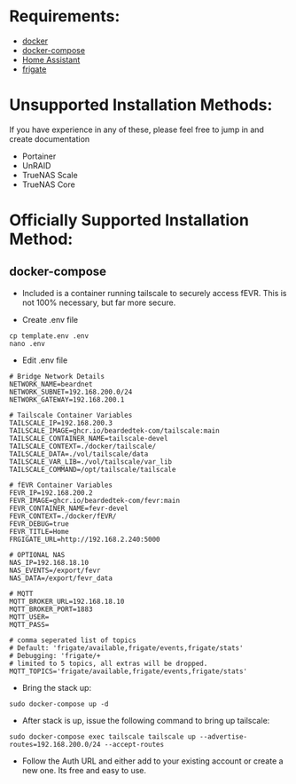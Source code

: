 # Requirements:

- [docker](https://docker.com)
- [docker-compose](https://docs.docker.com/compose/)
- [Home Assistant](https://home-assistant.io)
- [frigate](https://frigate.video)

# Unsupported Installation Methods:

If you have experience in any of these, please feel free to jump in and create documentation

- Portainer
- UnRAID
- TrueNAS Scale
- TrueNAS Core

# Officially Supported Installation Method:

## docker-compose

- Included is a container running tailscale to securely access fEVR.  This is not 100% necessary, but far more secure.

- Create .env file

```
cp template.env .env
nano .env
```

- Edit .env file

```
# Bridge Network Details
NETWORK_NAME=beardnet
NETWORK_SUBNET=192.168.200.0/24
NETWORK_GATEWAY=192.168.200.1

# Tailscale Container Variables
TAILSCALE_IP=192.168.200.3
TAILSCALE_IMAGE=ghcr.io/beardedtek-com/tailscale:main
TAILSCALE_CONTAINER_NAME=tailscale-devel
TAILSCALE_CONTEXT=./docker/tailscale/
TAILSCALE_DATA=./vol/tailscale/data
TAILSCALE_VAR_LIB=./vol/tailscale/var_lib
TAILSCALE_COMMAND=/opt/tailscale/tailscale

# fEVR Container Variables
FEVR_IP=192.168.200.2
FEVR_IMAGE=ghcr.io/beardedtek-com/fevr:main
FEVR_CONTAINER_NAME=fevr-devel
FEVR_CONTEXT=./docker/fEVR/
FEVR_DEBUG=true
FEVR_TITLE=Home
FRGIGATE_URL=http://192.168.2.240:5000

# OPTIONAL NAS
NAS_IP=192.168.18.10
NAS_EVENTS=/export/fevr
NAS_DATA=/export/fevr_data

# MQTT
MQTT_BROKER_URL=192.168.18.10
MQTT_BROKER_PORT=1883
MQTT_USER=
MQTT_PASS=

# comma seperated list of topics
# Default: 'frigate/available,frigate/events,frigate/stats'
# Debugging: 'frigate/+
# limited to 5 topics, all extras will be dropped.
MQTT_TOPICS='frigate/available,frigate/events,frigate/stats'

```

- Bring the stack up:

```
sudo docker-compose up -d
```

- After stack is up, issue the following command to bring up tailscale:

```
sudo docker-compose exec tailscale tailscale up --advertise-routes=192.168.200.0/24 --accept-routes
```

- Follow the Auth URL and either add to your existing account or create a new one.  Its free and easy to use.

